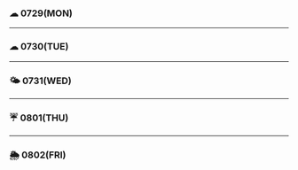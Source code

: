 
### ☁ 0729(MON)


---

### ☁ 0730(TUE)



---

### 🌤 0731(WED)


---

### ☔ 0801(THU)


---

### 🌦 0802(FRI)

